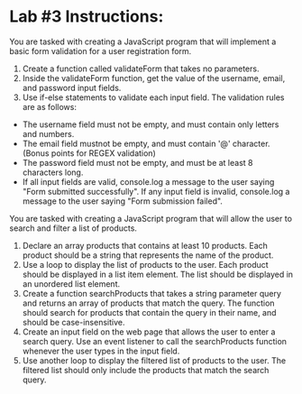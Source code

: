 # Lab #3 Instructions:

You are tasked with creating a JavaScript program that will implement a basic form validation for a user registration form.

1.  Create a function called validateForm that takes no parameters. 
2.  Inside the validateForm function, get the value of the username, email, and password input fields.
3.  Use if-else statements to validate each input field. The validation rules are as follows:
  -  The username field must not be empty, and must contain only letters and numbers.
  -  The email field mustnot be empty, and must contain '@' character. (Bonus points for REGEX validation)
  -  The password field must not be empty, and must be at least 8 characters long.
  -  If all input fields are valid, console.log a message to the user saying "Form submitted successfully". If any input field is invalid, console.log a message to the user saying "Form submission failed".


You are tasked with creating a JavaScript program that will allow the user to search and filter a list of products. 

1.  Declare an array products that contains at least 10 products. Each product should be a string that represents the name of the product.
2.  Use a loop to display the list of products to the user. Each product should be displayed in a list item element. The list should be displayed in an unordered list element.
3.  Create a function searchProducts that takes a string parameter query and returns an array of products that match the query. The function should search for products that contain the query in their name, and should be case-insensitive.
4.  Create an input field on the web page that allows the user to enter a search query. Use an event listener to call the searchProducts function whenever the user types in the input field.
5.  Use another loop to display the filtered list of products to the user. The filtered list should only include the products that match the search query.
